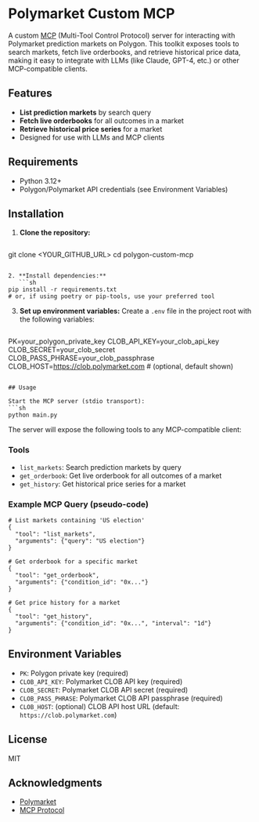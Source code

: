 # Polymarket Custom MCP

A custom [MCP](https://github.com/microsoft/mcp) (Multi-Tool Control Protocol) server for interacting with Polymarket prediction markets on Polygon. This toolkit exposes tools to search markets, fetch live orderbooks, and retrieve historical price data, making it easy to integrate with LLMs (like Claude, GPT-4, etc.) or other MCP-compatible clients.

## Features
- **List prediction markets** by search query
- **Fetch live orderbooks** for all outcomes in a market
- **Retrieve historical price series** for a market
- Designed for use with LLMs and MCP clients

## Requirements
- Python 3.12+
- Polygon/Polymarket API credentials (see Environment Variables)

## Installation

1. **Clone the repository:**
   ```sh
git clone <YOUR_GITHUB_URL>
cd polygon-custom-mcp
```

2. **Install dependencies:**
   ```sh
pip install -r requirements.txt
# or, if using poetry or pip-tools, use your preferred tool
```

3. **Set up environment variables:**
   Create a `.env` file in the project root with the following variables:
   ```env
PK=your_polygon_private_key
CLOB_API_KEY=your_clob_api_key
CLOB_SECRET=your_clob_secret
CLOB_PASS_PHRASE=your_clob_passphrase
CLOB_HOST=https://clob.polymarket.com  # (optional, default shown)
```

## Usage

Start the MCP server (stdio transport):
```sh
python main.py
```

The server will expose the following tools to any MCP-compatible client:

### Tools
- `list_markets`: Search prediction markets by query
- `get_orderbook`: Get live orderbook for all outcomes of a market
- `get_history`: Get historical price series for a market

### Example MCP Query (pseudo-code)
```
# List markets containing 'US election'
{
  "tool": "list_markets",
  "arguments": {"query": "US election"}
}

# Get orderbook for a specific market
{
  "tool": "get_orderbook",
  "arguments": {"condition_id": "0x..."}
}

# Get price history for a market
{
  "tool": "get_history",
  "arguments": {"condition_id": "0x...", "interval": "1d"}
}
```

## Environment Variables
- `PK`: Polygon private key (required)
- `CLOB_API_KEY`: Polymarket CLOB API key (required)
- `CLOB_SECRET`: Polymarket CLOB API secret (required)
- `CLOB_PASS_PHRASE`: Polymarket CLOB API passphrase (required)
- `CLOB_HOST`: (optional) CLOB API host URL (default: `https://clob.polymarket.com`)

## License
MIT

## Acknowledgments
- [Polymarket](https://polymarket.com)
- [MCP Protocol](https://github.com/microsoft/mcp)
